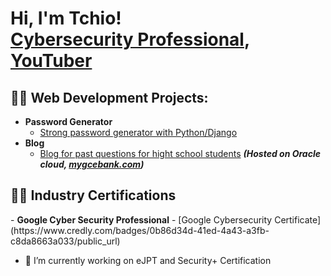 <h1>Hi, I'm Tchio! <br/><a  href="https://www.linkedin.com/in/tchio-fonkwa-paulin/">Cybersecurity Professional</a>, <a target="_blank" href="https://www.youtube.com/@gitcotech819">YouTuber</a></h1>

<h2>👨‍💻 Web Development Projects:</h2>

- <b>Password Generator</b>
  - [Strong password generator with Python/Django](https://github.com/LnPaulin/password_gen)
- <b>Blog</b>
  - [Blog for past questions for hight school students](https://github.com/LnPaulin/Mygcebank) <b><i>(Hosted on Oracle cloud, <a href="mygcebank.com">mygcebank.com<a/>)</b></i>
 <h2>👨‍💻 Industry Certifications</h2>
  - <b>Google Cyber Security Professional</b>
    - [Google Cybersecurity Certificate](https://www.credly.com/badges/0b86d34d-41ed-4a43-a3fb-c8da8663a033/public_url)


- 🔭 I’m currently working on eJPT and Security+ Certification

